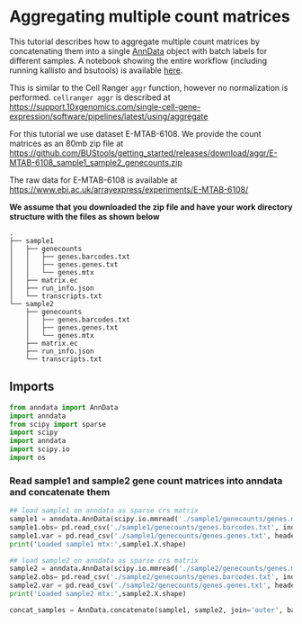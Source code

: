 # Aggregating multiple  count matrices

This tutorial describes how to aggregate multiple count matrices by concatenating them into a single [AnnData](https://anndata.readthedocs.io/en/latest/anndata.AnnData.html) object with batch labels for different samples. A notebook showing the entire workflow (including running kallisto and bsutools) is available [here](here).

This is similar to the Cell Ranger `aggr` function, however no normalization is performed. `cellranger aggr` is described at https://support.10xgenomics.com/single-cell-gene-expression/software/pipelines/latest/using/aggregate

For this tutorial we use dataset E-MTAB-6108. We provide the count matrices as an 80mb zip file at https://github.com/BUStools/getting_started/releases/download/aggr/E-MTAB-6108_sample1_sample2_genecounts.zip

The raw data for E-MTAB-6108 is available at https://www.ebi.ac.uk/arrayexpress/experiments/E-MTAB-6108/

**We assume that you downloaded the zip file and have your work directory structure with the files as shown below**
```
.
├── sample1
│   ├── genecounts
│   │   ├── genes.barcodes.txt
│   │   ├── genes.genes.txt
│   │   └── genes.mtx
│   ├── matrix.ec
│   ├── run_info.json
│   └── transcripts.txt
└── sample2
    ├── genecounts
    │   ├── genes.barcodes.txt
    │   ├── genes.genes.txt
    │   └── genes.mtx
    ├── matrix.ec
    ├── run_info.json
    └── transcripts.txt
```



## Imports
```python
from anndata import AnnData
import anndata
from scipy import sparse
import scipy
import anndata
import scipy.io
import os
```

### Read sample1 and sample2 gene count matrices into anndata and concatenate them

```python
## load sample1 on anndata as sparse crs matrix
sample1 = anndata.AnnData(scipy.io.mmread('./sample1/genecounts/genes.mtx').tocsr())
sample1.obs= pd.read_csv('./sample1/genecounts/genes.barcodes.txt', index_col = 0, header = None, names = ['barcode'])
sample1.var = pd.read_csv('./sample1/genecounts/genes.genes.txt', header = None, index_col = 0, names =['ensembl_id'], sep = '\t')
print('Loaded sample1 mtx:',sample1.X.shape)
```

```python
## load sample2 on anndata as sparse crs matrix
sample2 = anndata.AnnData(scipy.io.mmread('./sample2/genecounts/genes.mtx').tocsr())
sample2.obs= pd.read_csv('./sample2/genecounts/genes.barcodes.txt', index_col = 0, header = None, names = ['barcode'])
sample2.var = pd.read_csv('./sample2/genecounts/genes.genes.txt', header = None, index_col = 0, names =['ensembl_id'], sep = '\t')
print('Loaded sample2 mtx:',sample2.X.shape)
```

```python
concat_samples = AnnData.concatenate(sample1, sample2, join='outer', batch_categories=['sample1','sample2'],index_unique='-')
```


